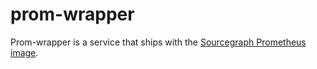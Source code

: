 # prom-wrapper

Prom-wrapper is a service that ships with the [Sourcegraph Prometheus image](https://docs.sourcegraph.com/dev/background-information/observability/prometheus).
